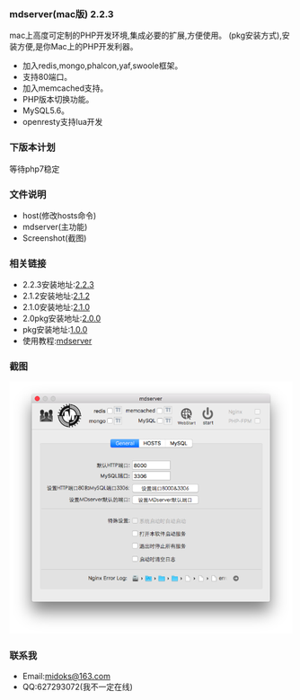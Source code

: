 ### mdserver(mac版) 2.2.3
mac上高度可定制的PHP开发环境,集成必要的扩展,方便使用。
(pkg安装方式),安装方便,是你Mac上的PHP开发利器。
- 加入redis,mongo,phalcon,yaf,swoole框架。
- 支持80端口。
- 加入memcached支持。
- PHP版本切换功能。
- MySQL5.6。
- openresty支持lua开发

### 下版本计划
等待php7稳定

### 文件说明
- host(修改hosts命令)
- mdserver(主功能)
- Screenshot(截图)


### 相关链接
- 2.2.3安装地址:[2.2.3](https://pan.baidu.com/s/1dENLb8l)
- 2.1.2安装地址:[2.1.2](https://pan.baidu.com/s/1boCUDVx)
- 2.1.0安装地址:[2.1.0](http://pan.baidu.com/s/1o7YmzTC)
- 2.0pkg安装地址:[2.0.0](http://pan.baidu.com/s/1kV52okB)
- pkg安装地址:[1.0.0](http://pan.baidu.com/s/1eSHgmAI)
- 使用教程:[mdserver](http://midoks.cachecha.com/2015/02/24/mdserver-mac.html)

### 截图
[![Screenshot.png](/Screenshot/Screenshot.png)](/Screenshot/Screenshot.png)

### 联系我
- Email:midoks@163.com
- QQ:627293072(我不一定在线)